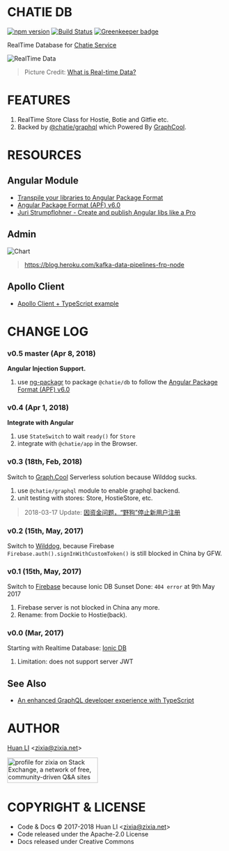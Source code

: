 # CHATIE DB

[![npm version](https://badge.fury.io/js/%40chatie%2Fdb.svg)](https://www.npmjs.com/package/@chatie/db)
[![Build Status](https://api.travis-ci.org/Chatie/db.svg?branch=master)](https://travis-ci.org/Chatie/db)
[![Greenkeeper badge](https://badges.greenkeeper.io/Chatie/db.svg)](https://greenkeeper.io/)

RealTime Database for [Chatie Service](https://www.chatie.io)

![RealTime Data](https://chatie.io/db/images/realtime-data.png)
> Picture Credit: [What is Real-time Data?](https://www.insightdata.co.uk/news/what-is-real-time-data/)

# FEATURES

1. RealTime Store Class for Hostie, Botie and Gitfie etc.
1. Backed by [@chatie/graphql](https://github.com/Chatie/graphql) which Powered By [GraphCool](https://www.graph.cool/).

# RESOURCES

## Angular Module

* [Transpile your libraries to Angular Package Format](http://spektrakel.de/ng-packagr/)
* [Angular Package Format (APF) v6.0](https://docs.google.com/document/d/1CZC2rcpxffTDfRDs6p1cfbmKNLA6x5O-NtkJglDaBVs/preview#)
* [Juri Strumpflohner - Create and publish Angular libs like a Pro](https://www.youtube.com/watch?v=K4YMmwxGKjY)

## Admin

![Chart](https://heroku-blog-files.s3.amazonaws.com/posts/1479328331-Kafka%20Twitter%20Dashboard.gif)
> https://blog.heroku.com/kafka-data-pipelines-frp-node


## Apollo Client

* [Apollo Client + TypeScript example](https://medium.com/@borekb/apollo-client-typescript-example-99febdaa18fa)

# CHANGE LOG

### v0.5 master (Apr 8, 2018)

**Angular Injection Support.**

1. use [ng-packagr](https://github.com/dherges/ng-packagr) to package `@chatie/db` to follow the [Angular Package Format (APF) v6.0](https://docs.google.com/document/d/1CZC2rcpxffTDfRDs6p1cfbmKNLA6x5O-NtkJglDaBVs/preview#)

### v0.4 (Apr 1, 2018)

**Integrate with Angular**

1. use `StateSwitch` to wait `ready()` for `Store`
1. integrate with `@chatie/app` in the Browser.

### v0.3 (18th, Feb, 2018)

Switch to [Graph.Cool](https://www.graph.cool) Serverless solution because Wilddog sucks.

1. use `@chatie/graphql` module to enable graphql backend.
1. unit testing with stores: Store, HostieStore, etc.

> 2018-03-17 Update: [因资金问题，“野狗”停止新用户注册](https://36kr.com/p/5124258.html)

### v0.2 (15th, May, 2017)

Switch to [Wilddog](https://www.wilddog.com/), because Firebase `Firebase.auth().signInWithCustomToken()` is still blocked in China by GFW.

### v0.1 (15th, May, 2017)

Switch to [Firebase](https://firebase.google.com/) because Ionic DB Sunset Done: `404 error` at 9th May 2017

1. Firebase server is not blocked in China any more.
1. Rename: from Dockie to Hostie(back).

### v0.0 (Mar, 2017)

Starting with Realtime Database: [Ionic DB](https://forum.ionicframework.com/t/ionic-db-shutdown/84677)

1. Limitation: does not support server JWT

## See Also

* [An enhanced GraphQL developer experience with TypeScript](https://dev-blog.apollodata.com/graphql-dx-d35bcf51c943)

# AUTHOR

[Huan LI](http://linkedin.com/in/zixia) \<zixia@zixia.net\>

<a href="https://stackexchange.com/users/265499">
  <img src="https://stackexchange.com/users/flair/265499.png" width="208" height="58" alt="profile for zixia on Stack Exchange, a network of free, community-driven Q&amp;A sites" title="profile for zixia on Stack Exchange, a network of free, community-driven Q&amp;A sites">
</a>

# COPYRIGHT & LICENSE

* Code & Docs © 2017-2018 Huan LI \<zixia@zixia.net\>
* Code released under the Apache-2.0 License
* Docs released under Creative Commons
